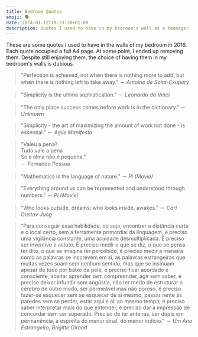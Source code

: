 ```yaml
---
title: Bedroom Quotes
emoji: 🗣️
date: 2024-01-12T19:33:38+01:00
description: Quotes I used to have in my bedroom's wall as a teenager.
---
```


These are some quotes I used to have in the walls of my bedroom in 2016. Each quote occupied a full A4 page. At some point, I ended up removing them. Despite still enjoying them, the choice of having them in my bedroom's walls is dubious.

<!--more-->

> "Perfection is achieved, not when there is nothing more to add, but when there is nothing left to take away." － *Antoine de Saint-Exupéry*

> "Simplicity is the ultima sophistication." － *Leonardo da Vinci*

> "The only place success comes before work is in the dictionary." － *Unknown* 

> "Simplicity - the art of maximizing the amount of work not done - is essential." － *Agile Manifesto*

> "Valeu a pena?<br>
> Tudo vale a pena<br>
> Se a alma não é pequena."<br>
> － Fernando Pessoa

> "Mathematics is the language of nature." － *Pi (Movie)*

> "Everything around us can be represented and understood through numbers." － *Pi (Movie)*

> "Who looks outside, dreams; who looks inside, awakes." － *Carl Gustav Jung*

> "Para conseguir essa habilidade, ou seja, encontrar a distância certa e o local certo, sem a ferramenta primordial da linguagem, é preciso uma vigilância constante, uma acuidade desmultiplicada. É preciso ser inventivo e astuto. É preciso medir o que se diz, o que se pensa ter dito, o que se imagina ter percebido, é preciso medir a maneira como as palavras se inscrevem em si, as palavras estrangeiras que muitas vezes soam sem nenhum sentido, mas que se insinuam apesar de tudo por baixo da pele, é preciso ficar acordado e consciente, aceitar aprender sem compreender, agir sem saber, é preciso deixar infundir sem angústia, não ter medo de estruturar o cérebro de outro modo, ser permeável mas não poroso, é preciso fazer-se esquecer sem se esquecer de si mesmo, passar rente às paredes sem se perder, estar aqui e ali ao mesmo tempo, é preciso saber interpretar mais do que entender, é preciso dar a impressão de concordar sem ser superado. Preciso de ter antenas, ser dupla em permanência, à espreita do menor sinal, do menor indício." － *Um Ano Estrangeiro, Brigitte Giraud*
